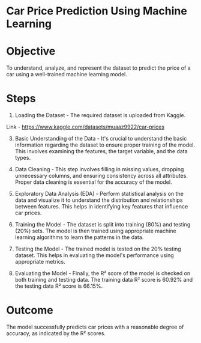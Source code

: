 # Car Price Prediction Using Machine Learning

# Objective
To understand, analyze, and represent the dataset to predict the price of a car using a well-trained machine learning model.

# Steps
1. Loading the Dataset -
The required dataset is uploaded from Kaggle.





Link - https://www.kaggle.com/datasets/muaaz9922/car-prices


3. Basic Understanding of the Data - It's crucial to understand the basic information regarding the dataset to ensure proper training of the model. This involves examining the features, the target variable, and the data types.

4. Data Cleaning - This step involves filling in missing values, dropping unnecessary columns, and ensuring consistency across all attributes. Proper data cleaning is essential for the accuracy of the model.

5. Exploratory Data Analysis (EDA) - Perform statistical analysis on the data and visualize it to understand the distribution and relationships between features. This helps in identifying key features that influence car prices.

6. Training the Model - The dataset is split into training (80%) and testing (20%) sets. The model is then trained using appropriate machine learning algorithms to learn the patterns in the data.

7. Testing the Model - The trained model is tested on the 20% testing dataset. This helps in evaluating the model's performance using appropriate metrics.

8. Evaluating the Model - Finally, the R² score of the model is checked on both training and testing data. The training data R² score is 60.92% and the testing data R² score is 66.15%.
   
# Outcome
The model successfully predicts car prices with a reasonable degree of accuracy, as indicated by the R² scores.

